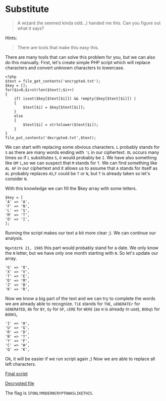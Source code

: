 # Substitute

> A wizard (he seemed kinda odd...) handed me this. Can you figure out what it says?

Hints:

> There are tools that make this easy this.

There are many tools that can solve this problem for you, but we can also do this manually.
First, let's create simple PHP script which will replace characters and convert unknown characters to lowercase.

```
<?php
$text = file_get_contents('encrypted.txt');
$key = [];
for($i=0;$i<strlen($text);$i++)
{
	if( isset($key[$text[$i]]) && !empty($key[$text[$i]]) )
	{
		$text[$i] = $key[$text[$i]];
	}
	else
	{
		$text[$i] = strtolower($text[$i]);
	}
}
file_put_contents('decrypted.txt',$text);
```

We can start with replacing some obvious characters. `L` probably stands for `S` as there are many words ending with `'L` in our ciphertext.
`OL` occurs many times so if `L` substitutes `S`, `O` would probably be `I`. We have also something like `OM'L`,so we can suspect that `M` stands for `T`.
We can find something like `AL AF` in our ciphertext and it allows us to assume that `A` stands for itself as `AL` probably replaces `AS`,`F` could be `T` or `N`, but `T` is already taken so let's consider `N`.

With this knowledge we can fill the $key array with some letters.

```
$key = [
'A' => 'A',
'F' => 'N',
'L' => 'S',
'M' => 'T',
'O' => 'I',
];
```

Running the script makes our text a bit more clear ;). We can continue our analysis.

`Ngxtdztk 21, 1985` this part would probably stand for a date. We only know the `N` letter, but we have only one month starting with `N`. So let's update our array.

```
'G' => 'O',
'X' => 'V',
'T' => 'E',
'D' => 'M',
'Z' => 'B',
'K' => 'R',
```

Now we know a big part of the text and we can try to complete the words we are already able to recognize.
`TiE` stands for `THE`, `uENERATEr` for `GENERATED`, `Bb` for `BY`, `Oy` for `OF`, `cERE` for `WERE` (as `H` is already in use), `BOOqS` for `BOOKS`,

```
'I' => 'H',
'U' => 'G',
'R' => 'D',
'B' => 'Y',
'Y' => 'F',
'C' => 'W',
'Q' => 'K',
```

Ok, it will be easier if we run script again ;) Now we are able to replace all left characters.

[Final script](final.php)

[Decrypted file](decrypted.txt)

The flag is `IFONLYMODERNCRYPTOWASLIKETHIS`.